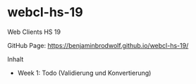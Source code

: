 # webcl-hs-19
Web Clients HS 19

GitHub Page: https://benjaminbrodwolf.github.io/webcl-hs-19/



Inhalt
- Week 1: Todo (Validierung und Konvertierung)
